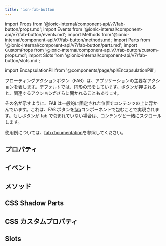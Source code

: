```yaml
---
title: 'ion-fab-button'
---
```


import Props from '@ionic-internal/component-api/v7/fab-button/props.md';
import Events from '@ionic-internal/component-api/v7/fab-button/events.md';
import Methods from '@ionic-internal/component-api/v7/fab-button/methods.md';
import Parts from '@ionic-internal/component-api/v7/fab-button/parts.md';
import CustomProps from '@ionic-internal/component-api/v7/fab-button/custom-props.md';
import Slots from '@ionic-internal/component-api/v7/fab-button/slots.md';

<head>
  <title>Floating Action Button | Ionic FAB Button Icon for Primary Action</title>
  <meta
    name="description"
    content="フローティング・アクション・ボタン（FAB）は、アプリ内の主要なアクションを表します。アイコンは円形で、ボタンを押すと、関連するアクションを開くことができます。"
  />
</head>

import EncapsulationPill from '@components/page/api/EncapsulationPill';

<EncapsulationPill type="shadow" />

フローティングアクションボタン（FAB）は、アプリケーションの主要なアクションを表します。デフォルトでは、円形の形をしています。ボタンが押されると、関連するアクションがさらに開かれることもあります。

その名が示すように、FAB は一般的に固定された位置でコンテンツの上に浮かんでいます。これは、FAB ボタンを[fab](./fab)コンポーネントで包むことで実現されます。もしボタンが fab で包まれていない場合は、コンテンツと一緒にスクロールします。

使用例については、[fab documentation](./fab)を参照してください。

## プロパティ

<Props />

## イベント

<Events />

## メソッド

<Methods />

## CSS Shadow Parts

<Parts />

## CSS カスタムプロパティ

<CustomProps />

## Slots

<Slots />
